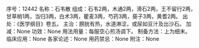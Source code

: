 序号：12442
名称：石韦散
组成：石韦2两，木通2两，滑石2两，王不留行2两，甘草梢1两，当归3两，白术3两，瞿麦3两，芍药3两，葵子3两，黄耆2两。
出处：《医学纲目》卷五。
主治：膀胱有热，水道淋涩，或尿如豆汁及出沙石。
加减：None
功效：None
用法用量：每服空心煎汤调下。
制备方法：上为细末。
临床应用：None
各家论述：None
用药禁忌：None
附注：None
